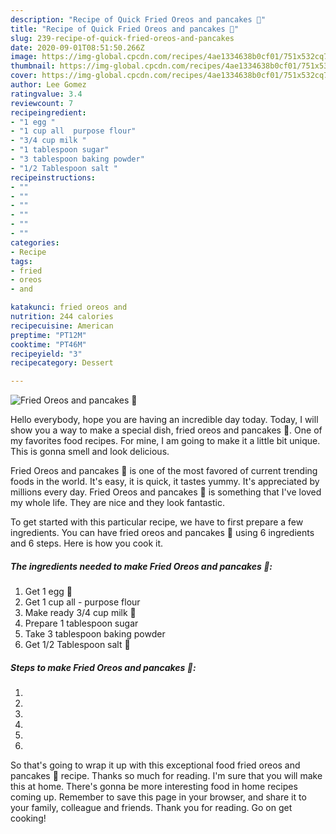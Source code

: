 ```yaml
---
description: "Recipe of Quick Fried Oreos and pancakes 🥞"
title: "Recipe of Quick Fried Oreos and pancakes 🥞"
slug: 239-recipe-of-quick-fried-oreos-and-pancakes
date: 2020-09-01T08:51:50.266Z
image: https://img-global.cpcdn.com/recipes/4ae1334638b0cf01/751x532cq70/fried-oreos-and-pancakes-🥞-recipe-main-photo.jpg
thumbnail: https://img-global.cpcdn.com/recipes/4ae1334638b0cf01/751x532cq70/fried-oreos-and-pancakes-🥞-recipe-main-photo.jpg
cover: https://img-global.cpcdn.com/recipes/4ae1334638b0cf01/751x532cq70/fried-oreos-and-pancakes-🥞-recipe-main-photo.jpg
author: Lee Gomez
ratingvalue: 3.4
reviewcount: 7
recipeingredient:
- "1 egg "
- "1 cup all  purpose flour"
- "3/4 cup milk "
- "1 tablespoon sugar"
- "3 tablespoon baking powder"
- "1/2 Tablespoon salt "
recipeinstructions:
- ""
- ""
- ""
- ""
- ""
- ""
categories:
- Recipe
tags:
- fried
- oreos
- and

katakunci: fried oreos and 
nutrition: 244 calories
recipecuisine: American
preptime: "PT12M"
cooktime: "PT46M"
recipeyield: "3"
recipecategory: Dessert

---
```



![Fried Oreos and pancakes 🥞](https://img-global.cpcdn.com/recipes/4ae1334638b0cf01/751x532cq70/fried-oreos-and-pancakes-🥞-recipe-main-photo.jpg)

Hello everybody, hope you are having an incredible day today. Today, I will show you a way to make a special dish, fried oreos and pancakes 🥞. One of my favorites food recipes. For mine, I am going to make it a little bit unique. This is gonna smell and look delicious.



Fried Oreos and pancakes 🥞 is one of the most favored of current trending foods in the world. It's easy, it is quick, it tastes yummy. It's appreciated by millions every day. Fried Oreos and pancakes 🥞 is something that I've loved my whole life. They are nice and they look fantastic.


To get started with this particular recipe, we have to first prepare a few ingredients. You can have fried oreos and pancakes 🥞 using 6 ingredients and 6 steps. Here is how you cook it.

<!--inarticleads1-->

##### The ingredients needed to make Fried Oreos and pancakes 🥞:

1. Get 1 egg 🥚
1. Get 1 cup all - purpose flour
1. Make ready 3/4 cup milk 🥛
1. Prepare 1 tablespoon sugar
1. Take 3 tablespoon baking powder
1. Get 1/2 Tablespoon salt 🧂




<!--inarticleads2-->

##### Steps to make Fried Oreos and pancakes 🥞:

1. 
1. 
1. 
1. 
1. 
1. 




So that's going to wrap it up with this exceptional food fried oreos and pancakes 🥞 recipe. Thanks so much for reading. I'm sure that you will make this at home. There's gonna be more interesting food in home recipes coming up. Remember to save this page in your browser, and share it to your family, colleague and friends. Thank you for reading. Go on get cooking!
